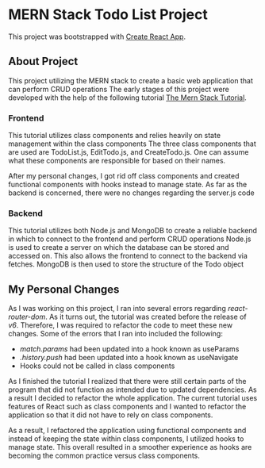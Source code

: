 # MERN Stack Todo List Project
This project was bootstrapped with [Create React App](https://github.com/facebook/create-react-app).

## About Project 
This project utilizing the MERN stack to create a basic web application that can perform CRUD operations
The early stages of this project were developed with the help of the following tutorial
[The Mern Stack Tutorial](https://medium.com/codingthesmartway-com-blog/the-mern-stack-tutorial-building-a-react-crud-application-from-start-to-finish-part-1-d8d701c2995).

### Frontend
This tutorial utilizes class components and relies heavily on state management within the class components
The three class components that are used are TodoList.js, EditTodo.js, and CreateTodo.js. One can assume what these components are responsible for based on their names. 

After my personal changes, I got rid off class components and created functional components with hooks instead to manage state. As far as the backend is concerned, there were no changes regarding the server.js code

### Backend
This tutorial utilizes both Node.js and MongoDB to create a reliable backend in which to connect to the frontend and perform CRUD operations
Node.js is used to create a server on which the database can be stored and accessed on. This also allows the frontend to connect to the backend via fetches. MongoDB is then used to store the structure of the Todo object 

## My Personal Changes
As I was working on this project, I ran into several errors regarding *react-router-dom*. As it turns out, the tutorial was created before the release of *v6*. Therefore, I was required to refactor the code to meet these new changes. Some of the errors that I ran into included the following:
- *match.params* had been updated into a hook known as useParams
- *.history.push* had been updated into a hook known as useNavigate
- Hooks could not be called in class components

As I finished the tutorial I realized that there were still certain parts of the program that did not function as intended due to updated dependencies. As a result I decided to refactor the whole application. The current tutorial uses features of React such as class components and I wanted to refactor the application so that it did not have to rely on class components. 

As a result, I refactored the application using functional components and instead of keeping the state within class components, I utilized hooks to manage state. This overall resulted in a smoother experience as hooks are becoming the common practice versus class components. 